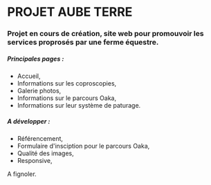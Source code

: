 # PROJET AUBE TERRE

### Projet en cours de création, site web pour promouvoir les services proprosés par une ferme équestre.

##### Principales pages :
* Accueil,
* Informations sur les coproscopies,
* Galerie photos,
* Informations sur le parcours Oaka,
* Informations sur leur système de paturage.

##### A développer :
* Référencement,
* Formulaire d'insciption pour le parcours Oaka,
* Qualité des images,
* Responsive,

A fignoler.

